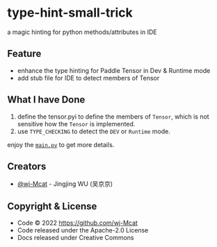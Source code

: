 # type-hint-small-trick

a magic hinting for python methods/attributes in IDE

## Feature

* enhance the type hinting for Paddle Tensor in Dev & Runtime mode
* add stub file for IDE to detect members of Tensor

## What I have Done

1. define the tensor.pyi to define the members of `Tensor`, which is not sensitive how the `Tensor` is implemented.
2. use `TYPE_CHECKING` to detect the `DEV` or `Runtime` mode.

 enjoy the [`main.py`](./main.py) to get more details.

## Creators

- [@wj-Mcat](https://github.com/wj-Mcat) - Jingjing WU (吴京京)

## Copyright & License

- Code © 2022 <https://github.com/wj-Mcat>
- Code released under the Apache-2.0 License
- Docs released under Creative Commons
